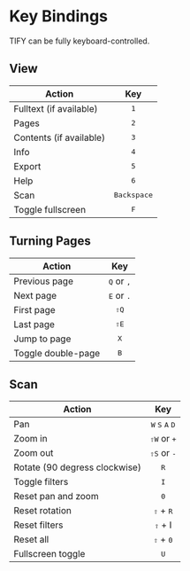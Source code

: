 # Key Bindings

TIFY can be fully keyboard-controlled.

## View

| Action | Key |
| --- | :---: |
| Fulltext (if available) | <kbd>1</kbd> |
| Pages | <kbd>2</kbd> |
| Contents (if available) | <kbd>3</kbd> |
| Info | <kbd>4</kbd> |
| Export | <kbd>5</kbd> |
| Help | <kbd>6</kbd> |
| Scan | <kbd>Backspace</kbd> |
| Toggle fullscreen | <kbd>F</kbd> |

## Turning Pages

| Action | Key |
| --- | :---: |
| Previous page | <kbd>Q</kbd> or <kbd>,</kbd> |
| Next page | <kbd>E</kbd> or <kbd>.</kbd> |
| First page | <kbd>&#8679;Q</kbd> |
| Last page | <kbd>&#8679;E</kbd> |
| Jump to page | <kbd>X</kbd> |
| Toggle double-page | <kbd>B</kbd> |

## Scan

| Action | Key |
| --- | :---: |
| Pan | <kbd>W</kbd> <kbd>S</kbd> <kbd>A</kbd> <kbd>D</kbd> |
| Zoom in | <kbd>&#8679;W</kbd> or <kbd>+</kbd> |
| Zoom out | <kbd>&#8679;S</kbd> or <kbd>-</kbd> |
| Rotate (90 degress clockwise) | <kbd>R</kbd> |
| Toggle filters | <kbd>I</kbd> |
| Reset pan and zoom | <kbd>0</kbd> |
| Reset rotation | <kbd>&#8679;</kbd> + <kbd>R</kbd> |
| Reset filters | <kbd>&#8679;</kbd> + </kbd>I</kbd> |
| Reset all | <kbd>&#8679;</kbd> + <kbd>0</kbd> |
| Fullscreen toggle | <kbd>U</kbd> |
